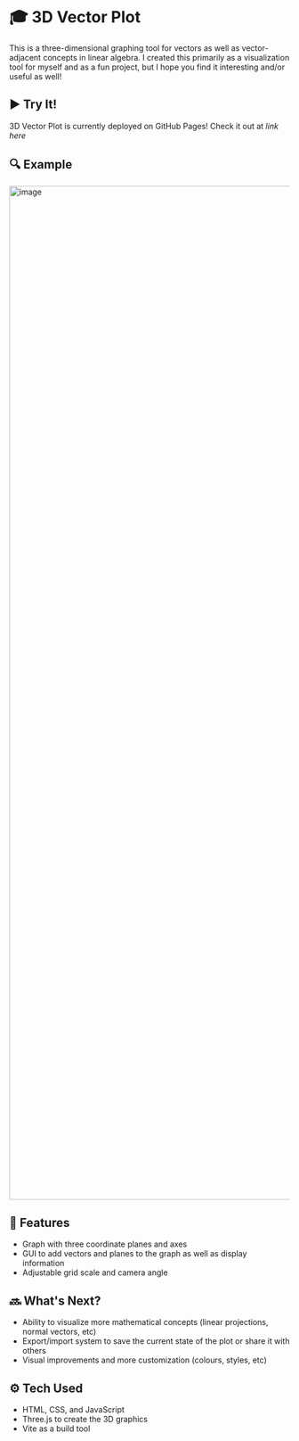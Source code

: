 # :mortar_board: 3D Vector Plot
This is a three-dimensional graphing tool for vectors as well as vector-adjacent concepts in linear algebra. I created this primarily as a visualization tool for myself and as a fun project, but I hope you find it interesting and/or useful as well!

## :arrow_forward: Try It!
3D Vector Plot is currently deployed on GitHub Pages! Check it out at *link here*

## :mag: Example
<img width="3449" height="1819" alt="image" src="https://github.com/user-attachments/assets/909d4767-d365-45b2-bc68-1471dec94fa7" />

## :wrench: Features
* Graph with three coordinate planes and axes
* GUI to add vectors and planes to the graph as well as display information
* Adjustable grid scale and camera angle

## :soon: What's Next?
* Ability to visualize more mathematical concepts (linear projections, normal vectors, etc)
* Export/import system to save the current state of the plot or share it with others
* Visual improvements and more customization (colours, styles, etc)

## :gear: Tech Used
* HTML, CSS, and JavaScript
* Three.js to create the 3D graphics
* Vite as a build tool
